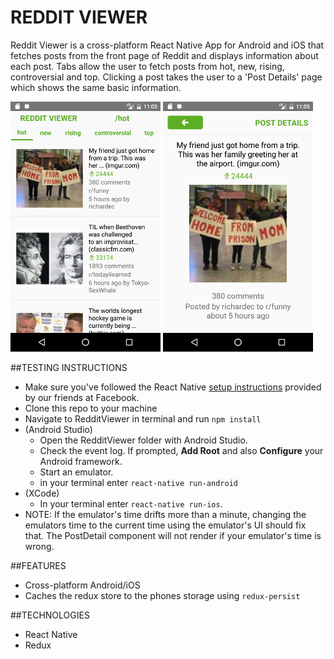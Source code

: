 # REDDIT VIEWER

Reddit Viewer is a cross-platform React Native App for Android and iOS that fetches posts from the front page of Reddit and displays information about each post. Tabs allow the user to fetch posts from hot, new, rising, controversial and top. Clicking a post takes the user to a 'Post Details' page which shows the same basic information.

![IndexScene](./RedditViewer/app/images/postIndex.png) ![DetailScene](./RedditViewer/app/images/postDetails.png)

##TESTING INSTRUCTIONS

- Make sure you've followed the React Native
[setup instructions](https://facebook.github.io/react-native/docs/getting-started.html) provided by our friends at Facebook.
- Clone this repo to your machine
- Navigate to RedditViewer in terminal and run `npm install`
- (Android Studio)
    - Open the RedditViewer folder with Android Studio.
    - Check the event log. If prompted, __Add Root__ and also __Configure__ your Android framework.
    - Start an emulator.
    - in your terminal enter `react-native run-android`
- (XCode)
    - In your terminal enter `react-native run-ios`.
- NOTE: If the emulator's time drifts more than a minute, changing the emulators time to the current time using the emulator's UI should fix that. The PostDetail component will not render if your emulator's time is wrong.

##FEATURES
  - Cross-platform Android/iOS
  - Caches the redux store to the phones storage using `redux-persist`

##TECHNOLOGIES

- React Native
- Redux
